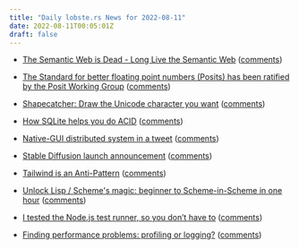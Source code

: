 ```yaml
---
title: "Daily lobste.rs News for 2022-08-11"
date: 2022-08-11T00:05:01Z
draft: false
---
```






- [The Semantic Web is Dead - Long Live the Semantic Web](https://github.com/GavinMendelGleason/blog/blob/main/entries/semantic_future.md)
  ([comments](https://lobste.rs/s/thc6wv/semantic_web_is_dead_long_live_semantic))



- [The Standard for better floating point numbers (Posits) has been ratified by the Posit Working Group](https://posithub.org)
  ([comments](https://lobste.rs/s/4ffn83/standard_for_better_floating_point))



- [Shapecatcher: Draw the Unicode character you want](https://shapecatcher.com/)
  ([comments](https://lobste.rs/s/ilajbm/shapecatcher_draw_unicode_character_you))



- [How SQLite helps you do ACID](https://fly.io/blog/sqlite-internals-rollback-journal/)
  ([comments](https://lobste.rs/s/r3toor/how_sqlite_helps_you_do_acid))



- [Native-GUI distributed system in a tweet](https://blog.metaobject.com/2022/08/native-gui-distributed-system-in-tweet.html)
  ([comments](https://lobste.rs/s/jp2sab/native_gui_distributed_system_tweet))



- [Stable Diffusion launch announcement](https://stability.ai/blog/stable-diffusion-announcement)
  ([comments](https://lobste.rs/s/be3ddo/stable_diffusion_launch_announcement))



- [Tailwind is an Anti-Pattern](https://javascript.plainenglish.io/tailwind-is-an-anti-pattern-ed3f64f565f0)
  ([comments](https://lobste.rs/s/pye14n/tailwind_is_anti_pattern))



- [Unlock Lisp / Scheme's magic: beginner to Scheme-in-Scheme in one hour](https://www.youtube.com/watch?v=DDROSL-gGOo)
  ([comments](https://lobste.rs/s/k3fzky/unlock_lisp_scheme_s_magic_beginner))



- [I tested the Node.js test runner, so you don’t have to](https://threkk.medium.com/i-tested-the-node-js-test-runner-so-you-dont-have-to-958b11db46ef?source=friends_link)
  ([comments](https://lobste.rs/s/4gyfca/i_tested_node_js_test_runner_so_you_don_t))



- [Finding performance problems: profiling or logging?](https://pythonspeed.com/articles/logging-vs-profiling/)
  ([comments](https://lobste.rs/s/x1ohxt/finding_performance_problems_profiling))


